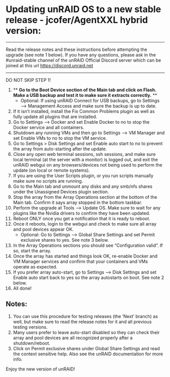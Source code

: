 # Updating unRAID OS to a new stable release - jcofer/AgentXXL hybrid version: 

****
Read the release notes and these instructions before attempting the upgrade (see note 1 below). If you have any questions, please ask in the 
#unraid-stable channel of the unRAID Official Discord server which can be joined at this url https://discord.unraid.net
****

DO NOT SKIP STEP 1!

1. ** **Go to the Boot Device section of the Main tab and click on Flash. Make a USB backup and test it to make sure it extracts correctly.** **
    - Optional: If using unRAID Connect for USB backups, go to Settings —> Management Access and make sure the backup is up to date.
3. If it isn’t installed, install the Fix Common Problems plugin as well as fully update all plugins that are installed.
4. Go to Settings —> Docker and set Enable Docker to no to stop the Docker service and all containers.
5. Shutdown any running VMs and then go to Settings —> VM Manager and set Enable VMs to no to stop the VM service.
6. Go to Settings > Disk Settings and set Enable auto start to no to prevent the array from auto-starting after the update.
7. Close any open web terminal sessions, ssh sessions, and make sure local terminal (at the server with a monitor) is logged out, and exit the unRAID 
webgui on any browsers/devices not being used to perform the update (on local or remote systems).
8. If you are using the User Scripts plugin, or you run scripts manually make sure no scripts are running.
9. Go to the Main tab and unmount any disks and any smb/nfs shares under the Unassigned Devices plugin section.
10. Stop the array from the Array Operations section at the bottom of the Main tab. Confirm it says array stopped in the bottom taskbar.
11. Perform the upgrade at Tools —> Update OS. Make sure to wait for any plugins like the Nvidia drivers to confirm they have been updated.
12. Reboot ONLY once you get a notification that it is ready to reboot.
13. Once it reboots, login to the webgui and check to make sure all array and pool devices appear OK.
    - Optional: Go to Settings —> Global Share Settings and set Permit exclusive shares to yes. See note 3 below.
14. In the Array Operations sections you should see “Configuration valid”. If so, start the array.
15. Once the array has started and things look OK, re-enable Docker and VM Manager services and confirm that your containers and VMs operate as 
expected.
16. If you prefer array auto-start, go to Settings —> Disk Settings and set Enable auto start back to yes so the array autostarts on boot. See note 2 
below.
17. All done!

## Notes:

1. You can use this procedure for testing releases (the ’Next’ branch) as well, but make sure to read the release notes for it and all previous testing
 versions.
2. Many users prefer to leave auto-start disabled so they can check their array and pool devices are all recognized properly after a shutdown/reboot.
3. Click on Permit exclusive shares under Global Share Settings and read the context sensitive help. Also see the unRAID documentation for more info.

Enjoy the new version of unRAID!
